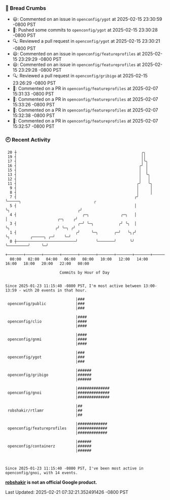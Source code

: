 ### 🍞 Bread Crumbs

 * 😃: Commented on an issue in `openconfig/ygot` at 2025-02-15 23:30:59 -0800 PST
 * 🚢: Pushed some commits to `openconfig/ygot` at 2025-02-15 23:30:28 -0800 PST
 * 🔍: Reviewed a pull request in  `openconfig/ygot` at 2025-02-15 23:30:21 -0800 PST
 * 😃: Commented on an issue in `openconfig/featureprofiles` at 2025-02-15 23:29:29 -0800 PST
 * 😃: Commented on an issue in `openconfig/featureprofiles` at 2025-02-15 23:29:28 -0800 PST
 * 🔍: Reviewed a pull request in  `openconfig/gribigo` at 2025-02-15 23:26:29 -0800 PST
 * 💬: Commented on a PR in  `openconfig/featureprofiles` at 2025-02-07 15:31:33 -0800 PST
 * 💬: Commented on a PR in  `openconfig/featureprofiles` at 2025-02-07 15:33:26 -0800 PST
 * 💬: Commented on a PR in  `openconfig/featureprofiles` at 2025-02-07 15:32:38 -0800 PST
 * 💬: Commented on a PR in  `openconfig/featureprofiles` at 2025-02-07 15:32:57 -0800 PST

### 🕘 Recent Activity
```
 20 ┼                                                       ╭╮
 19 ┤                                                       ││
 17 ┤                                                       │╰╮
 16 ┤                                                      ╭╯ │
 15 ┤                                                      │  │
 13 ┤                                                      │  ╰╮
 12 ┤                                                      │   │
 11 ┤                                                     ╭╯   ╰╮
  9 ┤                                                     │     │
  8 ┤                                                     │     │
  7 ┤                                                    ╭╯     ╰─────╮                                ╭
  5 ┤                                                    │            ╰╮                              ╭╯
  4 ┤                             ╭─╮              ╭─╮   │             │                      ╭─╮    ╭╯
  3 ┤                           ╭─╯ ╰─╮           ╭╯ ╰╮  │             ╰╮                    ╭╯ ╰─╮ ╭╯
  1 ┤                          ╭╯     ╰─╮       ╭─╯   ╰╮╭╯              ╰╮         ╭─────╮ ╭─╯    ╰─╯
  0 ┼──────────────────────────╯        ╰───────╯      ╰╯                ╰─────────╯     ╰─╯
    +───────+───────+───────+───────+───────+───────+───────+───────+───────+───────+───────+───────+────
  00:00   02:00   04:00   06:00   08:00   10:00   12:00   14:00   16:00   18:00   20:00   22:00   00:00   

						Commits by Hour of Day


Since 2025-01-23 11:15:40 -0800 PST, I'm most active between 13:00-13:59 - with 20 events in that hour.

```



```
                               |###
 openconfig/public             |###
                               |###

                               |####
 openconfig/clio               |####
                               |####

                               |####
 openconfig/gnmi               |####
                               |####

                               |###
 openconfig/ygot               |###
                               |###

                               |######
 openconfig/gribigo            |######
                               |######

                               |##############
 openconfig/gnoi               |##############
                               |##############

                               |##
 robshakir/rtlamr              |##
                               |##

                               |#############
 openconfig/featureprofiles    |#############
                               |#############

                               |######
 openconfig/containerz         |######
                               |######



Since 2025-01-23 11:15:40 -0800 PST, I've been most active in openconfig/gnoi, with 14 events.

```
**[robshakir](mailto:robjs@google.com) is not an official Google product.**  


Last Updated: 2025-02-21 07:32:21.352491426 -0800 PST
